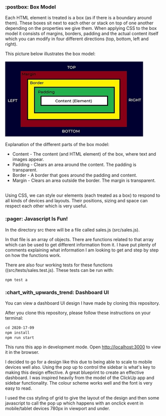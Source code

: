 <h3> :postbox: Box Model</h3>

Each HTML element is treated is a box (as if there is a boundary around them). These boxes sit next to each other or stack on top of one another depending on the properties we give them.
When applying CSS to the box model it consists of margins, borders, padding and the actual content itself which you can modify in four different directions (top, bottom, left and right).

This picture below illustrates the box model:<br><br>
![Border Box Image](public/img//border-box.jpg?raw=true "Border Box")

Explanation of the different parts of the box model:
<ul>
<li>Content - The content (and HTML element) of the box, where text and images appear.</li>
<li>Padding - Clears an area around the content. The padding is transparent.</li>
<li>Border - A border that goes around the padding and content.</li>
<li>Margin - Clears an area outside the border. The margin is transparent.</li>
</ul><br>
Using CSS, we can style our elements (each treated as a box) to respond to all kinds of devices and layouts. Their positions, sizing and space can respect each other which is very useful.

<h3>:pager: Javascript Is Fun!</h3>

In the directory src there will be a file called sales.js (src/sales.js).

In that file is an array of objects. There are functions related to that array which can be used to get different information from it. I have put plenty of comments explaining what information I am looking to get and step by step on how the functions work.

There are also four working tests for these functions ((src/tests/sales.test.js).
These tests can be run with:
```
npm test a
```

<h3>:chart_with_upwards_trend: Dashboard UI</h3>

You can view a dashboard UI design I have made by cloning this repository.

After you clone this repository, please follow these instructions on your terminal:

```
cd 2020-17-09
npm install
npm run start
```
This runs this app in development mode.
Open [http://localhost:3000](http://localhost:3000) to view it in the browser.

I decided to go for a design like this due to being able to scale to mobile devices well also. Using the pop up to control the sidebar is what's key to making this design effective. A great blueprint to create an effective dashboard. I was inspired heavily from the model of the ClickUp app and sidebar functionality.
The colour scheme works well and the font is very easy to read.

I used the css styling of grid to give the layout of the design and then some javascript to call the pop up which happens with an onclick event in mobile/tablet devices 780px in viewport and under.
